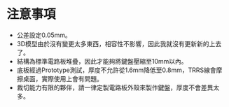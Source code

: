 # 注意事項

- 公差設定0.05mm。
- 3D模型由於沒有變更太多東西，相容性不影響，因此我就沒有更新新的上去了。
- 結構為標準電路板堆疊，因此才能夠將鍵盤壓縮至10mm以內。
- 底板經過Prototype測試，厚度不允許從1.6mm降低至0.8mm，TRRS線會摩擦桌面，實際使用上會有問題。
- 裁切能力有限的夥伴，請一律定製電路板外殼來製作鍵盤，厚度不會差異太多。
